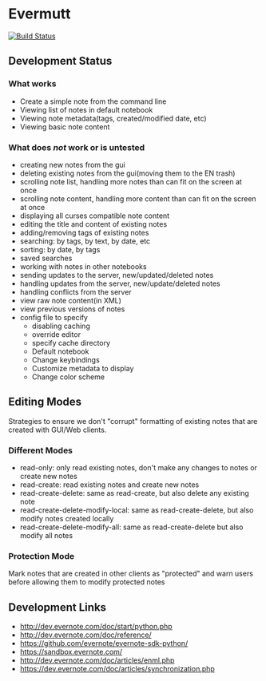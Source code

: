 # Evermutt

[![Build Status](https://travis-ci.org/scootersmk/evermutt.svg?branch=master)](https://travis-ci.org/scootersmk/evermutt)

## Development Status
### What works
- Create a simple note from the command line
- Viewing list of notes in default notebook
- Viewing note metadata(tags, created/modified date, etc)
- Viewing basic note content

### What does *not* work or is untested
- creating new notes from the gui
- deleting existing notes from the gui(moving them to the EN trash)
- scrolling note list, handling more notes than can fit on the screen at once
- scrolling note content, handling more content than can fit on the screen at once
- displaying all curses compatible note content
- editing the title and content of existing notes
- adding/removing tags of existing notes
- searching: by tags, by text, by date, etc
- sorting: by date, by tags
- saved searches
- working with notes in other notebooks
- sending updates to the server, new/updated/deleted notes
- handling updates from the server, new/update/deleted notes
- handling conflicts from the server
- view raw note content(in XML)
- view previous versions of notes
- config file to specify
  - disabling caching
  - override editor
  - specify cache directory
  - Default notebook
  - Change keybindings
  - Customize metadata to display
  - Change color scheme

## Editing Modes

Strategies to ensure we don't "corrupt" formatting of existing notes that are created with GUI/Web clients.

### Different Modes
- read-only: only read existing notes, don't make any changes to notes or create new notes
- read-create: read existing notes and create new notes
- read-create-delete: same as read-create, but also delete any existing note
- read-create-delete-modify-local: same as read-create-delete, but also modify notes created locally
- read-create-delete-modify-all: same as read-create-delete but also modify all notes

### Protection Mode
Mark notes that are created in other clients as "protected" and warn users before allowing them to modify protected notes

## Development Links
- http://dev.evernote.com/doc/start/python.php
- http://dev.evernote.com/doc/reference/
- https://github.com/evernote/evernote-sdk-python/
- https://sandbox.evernote.com/
- http://dev.evernote.com/doc/articles/enml.php
- https://dev.evernote.com/doc/articles/synchronization.php
